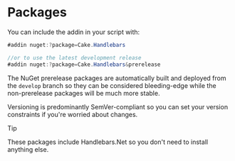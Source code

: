 # Packages

You can include the addin in your script with:

```csharp
#addin nuget:?package=Cake.Handlebars

//or to use the latest development release
#addin nuget:?package=Cake.Handlebars&prerelease
```

The NuGet prerelease packages are automatically built and deployed from the `develop` branch so they can be considered bleeding-edge while the non-prerelease packages will be much more stable.

Versioning is predominantly SemVer-compliant so you can set your version constraints if you're worried about changes.

> [!TIP]
> These packages include Handlebars.Net so you don't need to install anything else.